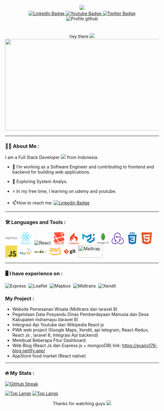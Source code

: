 


<div id="header" align="center">
  <img src="https://media.giphy.com/media/M9gbBd9nbDrOTu1Mqx/giphy.gif" width="100"/>
</div>
<div id="badges" align="center">
  <a href="[your-linkedin-URL](https://www.linkedin.com/in/dicki-prasetya-3a7587195/)">
    <img src="https://img.shields.io/badge/LinkedIn-blue?style=for-the-badge&logo=linkedin&logoColor=white" alt="LinkedIn Badge"/>
  </a>
  <a href="your-youtube-URL">
    <img src="https://img.shields.io/badge/YouTube-red?style=for-the-badge&logo=youtube&logoColor=white" alt="Youtube Badge"/>
  </a>
  <a href="your-twitter-URL">
    <img src="https://img.shields.io/badge/Twitter-blue?style=for-the-badge&logo=twitter&logoColor=white" alt="Twitter Badge"/>
  </a>
</div>
<div  align="center">
  <img src="https://komarev.com/ghpvc/?username=evairo176&style=flat-square&color=blue" alt="Profile github"/>
  <h1>
</div>
<div  align="center">
    hey there
  <img src="https://media.giphy.com/media/hvRJCLFzcasrR4ia7z/giphy.gif" width="30px"/>
    </div>
</h1>
<div align="center">
  <img src="https://media.giphy.com/media/dWesBcTLavkZuG35MI/giphy.gif" width="600" height="300"/>
</div>

---

### :woman_technologist: About Me :
I am a Full Stack Developer <img src="https://media.giphy.com/media/WUlplcMpOCEmTGBtBW/giphy.gif" width="30"> from Indonesia.
- :telescope: I’m working as a Software Engineer and contributing to frontend and backend for building web applications.

- :seedling: Exploring System Analys.

- :zap: In my free time, I learning on udemy and youtube.

- :mailbox:How to reach me: [![Linkedin Badge](https://img.shields.io/badge/-Dicki-blue?style=flat&logo=Linkedin&logoColor=white)](https://www.linkedin.com/in/dicki-prasetya-3a7587195/)
---

### :hammer_and_wrench: Languages and Tools :
<div>
  <img src="https://github.com/devicons/devicon/blob/master/icons/express/express-original-wordmark.svg" title="Express" alt="Express" width="40" height="40"/>&nbsp;
  <img src="https://github.com/devicons/devicon/blob/master/icons/react/react-original-wordmark.svg" title="React" alt="React" width="40" height="40"/>&nbsp;
  <img src="https://upload.wikimedia.org/wikipedia/commons/thumb/a/a7/React-icon.svg/2300px-React-icon.svg.png" title="React" alt="React" width="40" height="40"/>&nbsp;
  <img src="https://github.com/devicons/devicon/blob/master/icons/laravel/laravel-plain-wordmark.svg" title="Laravel" alt="Laravel" width="40" height="40"/>&nbsp;
  <img src="https://github.com/devicons/devicon/blob/master/icons/codeigniter/codeigniter-plain-wordmark.svg" title="Codeigniter" **alt="Codeigniter" width="40" height="40"/>&nbsp;
 <img src="https://github.com/devicons/devicon/blob/master/icons/materialui/materialui-original.svg" title="Material UI" alt="Material UI" width="40" height="40"/>&nbsp;
  <img src="https://github.com/devicons/devicon/blob/master/icons/mongodb/mongodb-original-wordmark.svg" title="MongoDB" alt="MongoDB" width="40" height="40"/>&nbsp;
  <img src="https://github.com/devicons/devicon/blob/master/icons/redux/redux-original.svg" title="Redux" alt="Redux " width="40" height="40"/>&nbsp;
  <img src="https://github.com/devicons/devicon/blob/master/icons/css3/css3-plain-wordmark.svg"  title="CSS3" alt="CSS" width="40" height="40"/>&nbsp;
  <img src="https://github.com/devicons/devicon/blob/master/icons/html5/html5-original.svg" title="HTML5" alt="HTML" width="40" height="40"/>&nbsp;
  <img src="https://github.com/devicons/devicon/blob/master/icons/javascript/javascript-original.svg" title="JavaScript" alt="JavaScript" width="40" height="40"/>&nbsp;
  <img src="https://github.com/devicons/devicon/blob/master/icons/mysql/mysql-original-wordmark.svg" title="MySQL"  alt="MySQL" width="40" height="40"/>&nbsp;
  <img src="https://github.com/devicons/devicon/blob/master/icons/nodejs/nodejs-original-wordmark.svg" title="NodeJS" alt="NodeJS" width="40" height="40"/>&nbsp;
  <img src="https://github.com/devicons/devicon/blob/master/icons/amazonwebservices/amazonwebservices-plain-wordmark.svg" title="AWS" alt="AWS" width="40" height="40"/>&nbsp;
  <img src="https://github.com/devicons/devicon/blob/master/icons/git/git-original-wordmark.svg" title="Git" **alt="Git" width="40" height="40"/>&nbsp;
 <img src="https://d33v4339jhl8k0.cloudfront.net/docs/assets/5ed6bd832c7d3a10cba8416b/images/5faac7224cedfd001610b6d1/mailtrap-new-logo.png" title="Mailtrap" **alt="Mailtrap" width="80" height="40"/>&nbsp;
</div>

---
### :desktop_computer: I have experience on :
<div>

  <img src="https://upload.wikimedia.org/wikipedia/commons/thumb/b/bd/Google_Maps_Logo_2020.svg/800px-Google_Maps_Logo_2020.svg.png" title="Express" alt="Express" width="40" height="40"/>&nbsp;
 <img src="https://encrypted-tbn0.gstatic.com/images?q=tbn:ANd9GcT8ZGkXd3FvFWroUQfsXmaydBNK8LhQzJKd0NfSGfAcAZoNJivRmSsImmC_6eyznpPGAg&usqp=CAU" title="Leaflet" alt="Leaflet" width="100" height="40"/>&nbsp;
  <img src="https://encrypted-tbn0.gstatic.com/images?q=tbn:ANd9GcQxjO-nauVIRPpdsOXHpGXZuvFJAAd0za4ZuQ&usqp=CAU" title="Mapbox" alt="Mapbox" width="40" height="40"/>&nbsp;
 <img src="https://upload.wikimedia.org/wikipedia/commons/9/9d/Midtrans.png" title="Midtrans" alt="Midtrans" width="100" height="40"/>&nbsp;
  <img src="https://www.xendit.co/wp-content/uploads/2020/03/XENDIT-LOGOArtboard-1@2x.png" title="Xendit" alt="Xendit" width="100" height="40"/>&nbsp;
</div>

### My Project :

- Website Pemesanan Wisata (Midtrans dan laravel 8)
- Pegelolaan Data Posyandu Dinas Pemberdayaan Manusia dan Desa Kabupaten Indramayu (laravel 8)
- Intergrasi Api Youtube dan Wikipedia React js
- PWA web project (Google Maps, Xendit, api telegram, React-Redux, React Js , laravel 8, Integrasi Api backend)
- Membuat Beberapa Fitur Dashboard
- Web Blog (React Js dan Express js + mongooDB) link: <a href="https://evairo176-blog.netlify.app/posts">https://evairo176-blog.netlify.app/</a>
- AppStore food market (React native)
---

### :fire: My Stats :
[![GitHub Streak](http://github-readme-streak-stats.herokuapp.com?user=evairo176&theme=dark&hide_border=true)](https://git.io/streak-stats)

[![Top Langs](https://github-readme-stats.vercel.app/api/top-langs/?username=evairo176)](https://github.com/evairo176/github-readme-stats)
[![Top Langs](https://github-readme-stats.vercel.app/api/top-langs/?username=evairo176&layout=compact&theme=vision-friendly-dark)](https://github.com/evairo176/github-readme-stats)
<div  align="center">
    Thanks for watching guys
  <img src="https://media.giphy.com/media/hvRJCLFzcasrR4ia7z/giphy.gif" width="30px"/>
    </div>
</h1>


